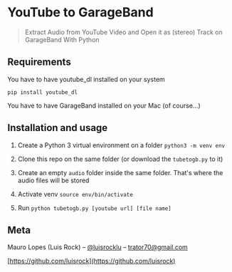 # YouTube to GarageBand
> Extract Audio from YouTube Video and Open it as (stereo) Track on GarageBand With Python

## Requirements

You have to have youtube_dl installed on your system

``` pip install youtube_dl ```

You have to have GarageBand installed on your Mac (of course...)

## Installation and usage

1. Create a Python 3 virtual environment on a folder
``` python3 -m venv env ```

2. Clone this repo on the same folder (or download the ```tubetogb.py``` to it)

3. Create an empty ```audio``` folder inside the same folder. That's where the audio files will be stored

4. Activate venv
``` source env/bin/activate ```

5. Run 
``` python tubetogb.py [youtube url] [file name] ```


## Meta

Mauro Lopes (Luis Rock) – [@luisrocklu](https://twitter.com/luisrocklu) – trator70@gmail.com


[https://github.com/luisrock](https://github.com/luisrock)